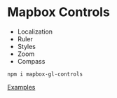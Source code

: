 # Mapbox Controls
* Localization
* Ruler
* Styles
* Zoom
* Compass

`npm i mapbox-gl-controls`

[Examples](https://bravecow.github.io/mapbox-gl-controls/)
